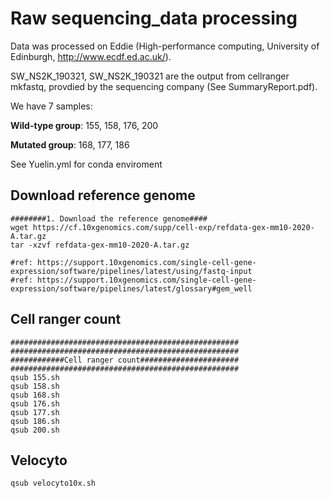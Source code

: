 # Raw sequencing_data processing

Data was processed on Eddie (High-performance computing, University of Edinburgh, http://www.ecdf.ed.ac.uk/).

SW_NS2K_190321, SW_NS2K_190321 are the output from cellranger mkfastq, provdied by the sequencing company (See SummaryReport.pdf).

We have 7 samples: 

  **Wild-type group**: 155, 158, 176, 200
  
  **Mutated group**: 168, 177, 186
  
See Yuelin.yml for conda enviroment

## Download reference genome
```
########1. Download the reference genome####
wget https://cf.10xgenomics.com/supp/cell-exp/refdata-gex-mm10-2020-A.tar.gz
tar -xzvf refdata-gex-mm10-2020-A.tar.gz

#ref: https://support.10xgenomics.com/single-cell-gene-expression/software/pipelines/latest/using/fastq-input
#ref: https://support.10xgenomics.com/single-cell-gene-expression/software/pipelines/latest/glossary#gem_well
```

## Cell ranger count
```
###################################################
###################################################
############Cell ranger count######################
###################################################
qsub 155.sh
qsub 158.sh
qsub 168.sh
qsub 176.sh
qsub 177.sh
qsub 186.sh
qsub 200.sh
```

## Velocyto

```
qsub velocyto10x.sh
```
